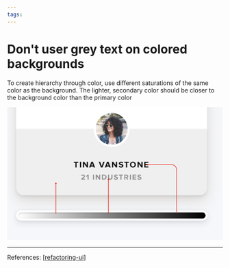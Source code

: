 ```yaml
--- 
tags:
---
```


# Don't user grey text on colored backgrounds

To create hierarchy through color, use different saturations of the same color as the background. The lighter, secondary color should be closer to the background color than the primary color

![](../../attachments/2021-02-09-13-49-35.png)

---
References:
[[refactoring-ui]]

[//begin]: # "Autogenerated link references for markdown compatibility"
[refactoring-ui]: refactoring-ui.md "Refactoring UI"
[//end]: # "Autogenerated link references"
